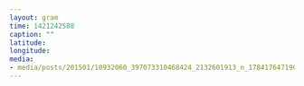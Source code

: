 ```yaml
---
layout: gram
time: 1421242588
caption: ""
latitude: 
longitude: 
media:
- media/posts/201501/10932060_397073310468424_2132601913_n_17841764719000351.jpg
---
```

